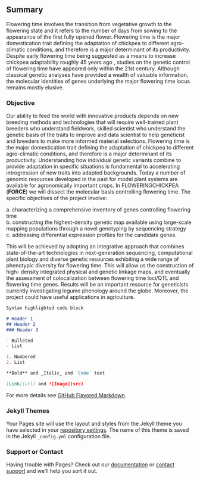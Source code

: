 ## Summary

Flowering time involves the transition from vegetative growth to the flowering state and it
refers to the number of days from sowing to the appearance of the first fully opened flower.
Flowering time is the major domestication trait defining the adaptation of chickpea to
different agro-climatic conditions, and therefore is a major determinant of its productivity.
Despite early flowering time being suggested as a means to increase chickpea adaptability
roughly 45 years ago , studies on the genetic control of flowering time have appeared only
within the 21st century. Although classical genetic analyses have provided a wealth of
valuable information, the molecular identities of genes underlying the major flowering time
locus remains mostly elusive.


### Objective

Our ability to feed the world with innovative products depends on new breeding methods and technologies that will require well-trained plant breeders who understand fieldwork, skilled scientist who understand the genetic basis of the traits to improve and data scientist to help geneticist and breeders to make more informed material selections. Flowering time is the major domestication trait defining the adaptation of chickpea to different agro-climatic conditions, and therefore is a major determinant of its productivity. Understanding how individual genetic variants combine to provide adaptation in specific situations is fundamental to accelerating introgression of new traits into adapted backgrounds. Today a number of genomic resources developed in the past for model plant systems are available for agronomically important crops. In FLOWERINGCHICKPEA (**FORCE**) we will dissect the molecular basis controlling flowering time. The specific objectives of the project involve:   
  
  a. characterizing a comprehensive inventory of genes controlling flowering time  
  b. constructing the highest-density genetic map available using large-scale mapping populations through a novel genotyping by sequencing strategy  
  c. addressing differential expression profiles for the candidate genes.   


This will be achieved by adopting an integrative approach that combines state-of-the-art technologies in next-generation sequencing, computational plant biology and diverse genetic resources exhibiting a wide range of phenotypic diversity for flowering time. This will allow us the construction of high- density integrated physical and genetic linkage maps, and eventually the assessment of colocalization between flowering time loci/QTL and flowering time genes. Results will be an important resource for geneticists currently investigating legume phenology around the globe. Moreover, the project could have useful applications in agriculture.


```markdown
Syntax highlighted code block

# Header 1
## Header 2
### Header 3

- Bulleted
- List

1. Numbered
2. List

**Bold** and _Italic_ and `Code` text

[Link](url) and ![Image](src)
```

For more details see [GitHub Flavored Markdown](https://guides.github.com/features/mastering-markdown/).

### Jekyll Themes

Your Pages site will use the layout and styles from the Jekyll theme you have selected in your [repository settings](https://github.com/jdieramon/FORCE/settings/pages). The name of this theme is saved in the Jekyll `_config.yml` configuration file.

### Support or Contact

Having trouble with Pages? Check out our [documentation](https://docs.github.com/categories/github-pages-basics/) or [contact support](https://support.github.com/contact) and we’ll help you sort it out.
